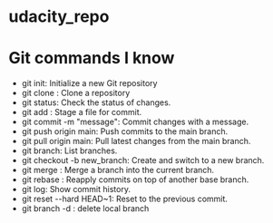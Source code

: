 # udacity_repo
# Git commands I know

- git init: Initialize a new Git repository
- git clone <repo-url>: Clone a repository
- git status: Check the status of changes. 
- git add <file>: Stage a file for commit.
- git commit -m "message": Commit changes with a message. 
- git push origin main: Push commits to the main branch. 
- git pull origin main: Pull latest changes from the main branch.
- git branch: List branches.
- git checkout -b new_branch: Create and switch to a new branch.
- git merge <branch>: Merge a branch into the current branch. 
- git rebase <branch>: Reapply commits on top of another base branch. 
- git log: Show commit history. 
- git reset --hard HEAD~1: Reset to the previous commit. 
- git branch -d <branch>: delete local branch
